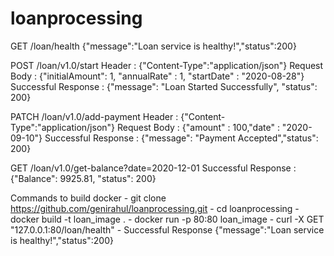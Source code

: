 # loanprocessing

GET    /loan/health
{"message":"Loan service is healthy!","status":200}


POST   /loan/v1.0/start
Header : {"Content-Type":"application/json"}
Request Body : {"initialAmount": 1, "annualRate" : 1, "startDate" : "2020-08-28"}
Successful Response : {"message": "Loan Started Successfully", "status": 200}


PATCH  /loan/v1.0/add-payment
Header : {"Content-Type":"application/json"}
Request Body : {"amount" : 100,"date" : "2020-09-10"}
Successful Response : {"message": "Payment Accepted","status": 200}


GET    /loan/v1.0/get-balance?date=2020-12-01
Successful Response : {"Balance": 9925.81, "status": 200}


Commands to build docker
    - git clone https://github.com/genirahul/loanprocessing.git
    - cd loanprocessing
    - docker build -t loan_image .
    - docker run -p 80:80 loan_image
    - curl -X GET "127.0.0.1:80/loan/health"
    - Successful Response {"message":"Loan service is healthy!","status":200}